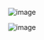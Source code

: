 ![image](https://github.com/user-attachments/assets/75b1d84d-c845-4f6c-b162-86d3c5bb1625)

![image](https://github.com/user-attachments/assets/47b7d4b9-552a-4952-8760-1fc8e6bf2ac5)
